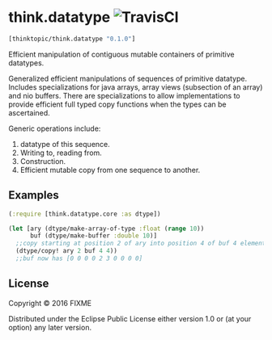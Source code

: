 # think.datatype ![TravisCI](https://travis-ci.org/thinktopic/think.datatype.svg?branch=master)


```clojure
[thinktopic/think.datatype "0.1.0"]
```

Efficient manipulation of contiguous mutable containers of primitive datatypes.

Generalized efficient manipulations of sequences of primitive datatype.
Includes specializations for java arrays, array views (subsection of an array)
and nio buffers.  There are specializations to allow implementations to provide
efficient full typed copy functions when the types can be ascertained.

  Generic operations include:
  1. datatype of this sequence.
  2. Writing to, reading from.
  3. Construction.
  4. Efficient mutable copy from one sequence to another.



## Examples


```clojure
(:require [think.datatype.core :as dtype])

(let [ary (dtype/make-array-of-type :float (range 10))
      buf (dtype/make-buffer :double 10)]
  ;;copy starting at position 2 of ary into position 4 of buf 4 elements
  (dtype/copy! ary 2 buf 4 4))
  ;;buf now has [0 0 0 0 2 3 0 0 0 0]
```

## License

Copyright © 2016 FIXME

Distributed under the Eclipse Public License either version 1.0 or (at
your option) any later version.
